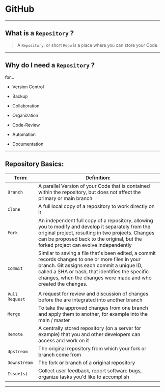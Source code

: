 # GitHub

---

## What is a `Repository` ?

> A `Repository`, or short `Repo` is a place where you can store your Code.

___

## Why do I need a `Repository` ?

for...

- Version Control

- Backup

- Collaboration

- Organization

- Code-Review

- Automation

- Documentation

___

## Repository Basics:

| Term:          | Definition:                                                                                                                                                                                                                                                         |
|----------------|---------------------------------------------------------------------------------------------------------------------------------------------------------------------------------------------------------------------------------------------------------------------|
| `Branch`       | A parallel Version of your Code that is contained within the repository, but does not affect the primary or main branch                                                                                                                                             |
| `Clone`        | A full local copy of a repository to work directly on it                                                                                                                                                                                                            |
| `Fork`         | An independent full copy of a repository, allowing you to modify and develop it separately from the original project, resulting in two projects. Changes can be proposed back to the original, but the forked project can evolve independently                      |
| `Commit`       | Similar to saving a file that's been edited, a commit records changes to one or more files in your branch. Git assigns each commit a unique ID, called a SHA or hash, that identifies the specific changes, when the changes were made and who created the changes. |
|                |                                                                                                                                                                                                                                                                     |
| `Pull Request` | A request for review and discussion of changes before the are integrated into another branch                                                                                                                                                                        |
| `Merge`        | To take the approved changes from one branch and apply them to another, for example into the main / master                                                                                                                                                          |
| `Remote`       | A centrally stored repository (on a server for example) that you and other developers can access and work on it                                                                                                                                                     |
| `Upstream`     | The original repository from which your fork or branch come from                                                                                                                                                                                                    |
| `Downstream`   | The fork or branch of a original repository                                                                                                                                                                                                                         |
| `Issue(s)`     | Collect user feedback, report software bugs, organize tasks you'd like to accomplish                                                                                                                                                                                |

---